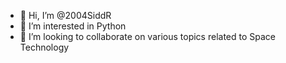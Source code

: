 - 👋 Hi, I’m @2004SiddR
- 👀 I’m interested in Python
- 💞️ I’m looking to collaborate on various topics related to Space Technology
<!---
2004SiddR/2004SiddR is a ✨ special ✨ repository because its `README.md` (this file) appears on your GitHub profile.
You can click the Preview link to take a look at your changes.
--->
